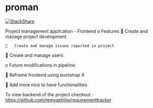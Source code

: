 
# proman

[![StackShare](https://img.shields.io/badge/tech-stack-0690fa.svg?style=flat)](https://stackshare.io/remyaphilip/frontend-project)

Project management application - Frontend
o	Features
  	Create and manage project development 
  
		Create and manage issues reported in project

  	Create and manage users 

o	Future modifications in pipeline: 

  	Reframe frontend using bootstrap 4

  	Add more nice to have functionalities
   
To view backend of the project checkout : https://github.com/remyaphilip/requirementtracker
